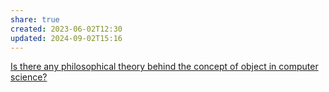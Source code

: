 ```yaml
---
share: true
created: 2023-06-02T12:30
updated: 2024-09-02T15:16
---
```

[Is there any philosophical theory behind the concept of object in computer science?](https://philosophy.stackexchange.com/q/99660/19487)
